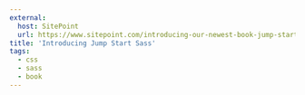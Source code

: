 ```yaml
---
external:
  host: SitePoint
  url: https://www.sitepoint.com/introducing-our-newest-book-jump-start-sass/
title: 'Introducing Jump Start Sass'
tags:
  - css
  - sass
  - book
---
```

